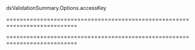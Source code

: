 <!--id-->dxValidationSummary.Options.accessKey<!--/id-->
===========================================================================
<!--hidden--><!--/hidden-->
===========================================================================

